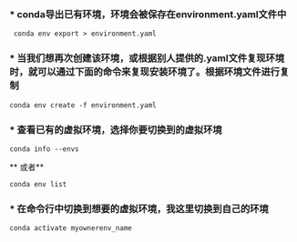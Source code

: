 ### * conda导出已有环境，环境会被保存在environment.yaml文件中

```
 conda env export > environment.yaml
```

### * 当我们想再次创建该环境，或根据别人提供的.yaml文件复现环境时，就可以通过下面的命令来复现安装环境了。根据环境文件进行复制

```
conda env create -f environment.yaml
```

### * **查看已有的虚拟环境，选择你要切换到的虚拟环境**

```
conda info --envs
```

**
    或者**

```
conda env list
```

### * **在命令行中切换到想要的虚拟环境，我这里切换到自己的环境**

```
conda activate myownerenv_name
```
